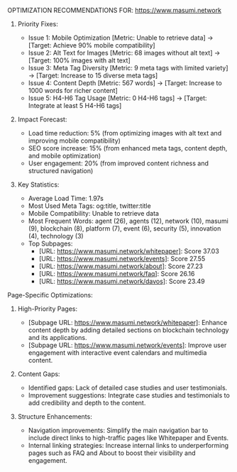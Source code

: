 OPTIMIZATION RECOMMENDATIONS FOR: https://www.masumi.network

1. Priority Fixes:
   - Issue 1: Mobile Optimization [Metric: Unable to retrieve data] -> [Target: Achieve 90% mobile compatibility]
   - Issue 2: Alt Text for Images [Metric: 68 images without alt text] -> [Target: 100% images with alt text]
   - Issue 3: Meta Tag Diversity [Metric: 9 meta tags with limited variety] -> [Target: Increase to 15 diverse meta tags]
   - Issue 4: Content Depth [Metric: 567 words] -> [Target: Increase to 1000 words for richer content]
   - Issue 5: H4-H6 Tag Usage [Metric: 0 H4-H6 tags] -> [Target: Integrate at least 5 H4-H6 tags]

2. Impact Forecast:
   - Load time reduction: 5% (from optimizing images with alt text and improving mobile compatibility)
   - SEO score increase: 15% (from enhanced meta tags, content depth, and mobile optimization)
   - User engagement: 20% (from improved content richness and structured navigation)

3. Key Statistics:
   - Average Load Time: 1.97s
   - Most Used Meta Tags: og:title, twitter:title
   - Mobile Compatibility: Unable to retrieve data
   - Most Frequent Words: agent (26), agents (12), network (10), masumi (9), blockchain (8), platform (7), event (6), security (5), innovation (4), technology (3)
   - Top Subpages:
     * [URL: https://www.masumi.network/whitepaper]: Score 37.03
     * [URL: https://www.masumi.network/events]: Score 27.55
     * [URL: https://www.masumi.network/about]: Score 27.23
     * [URL: https://www.masumi.network/faq]: Score 26.16
     * [URL: https://www.masumi.network/davos]: Score 23.49

Page-Specific Optimizations:
1. High-Priority Pages:
   - [Subpage URL: https://www.masumi.network/whitepaper]: Enhance content depth by adding detailed sections on blockchain technology and its applications.
   - [Subpage URL: https://www.masumi.network/events]: Improve user engagement with interactive event calendars and multimedia content.
   
2. Content Gaps:
   - Identified gaps: Lack of detailed case studies and user testimonials.
   - Improvement suggestions: Integrate case studies and testimonials to add credibility and depth to the content.

3. Structure Enhancements:
   - Navigation improvements: Simplify the main navigation bar to include direct links to high-traffic pages like Whitepaper and Events.
   - Internal linking strategies: Increase internal links to underperforming pages such as FAQ and About to boost their visibility and engagement.